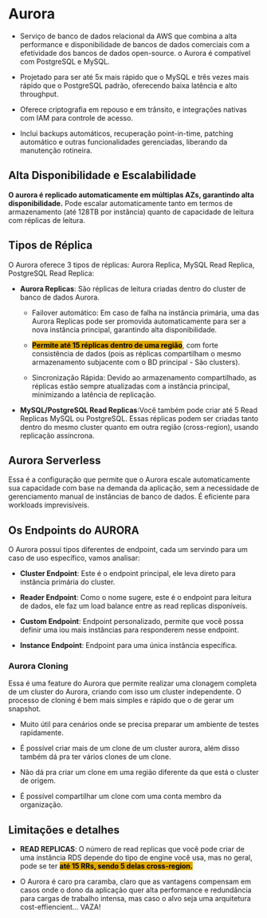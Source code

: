 # Aurora
- Serviço de banco de dados relacional da AWS que combina a alta performance e disponibilidade de bancos de dados comerciais com a 
efetividade dos bancos de dados open-source. o Aurora é 
compatível com PostgreSQL e MySQL.

- Projetado para ser até 5x mais rápido que o MySQL e 
três vezes mais rápido que o PostgreSQL padrão, oferecendo baixa 
latência e alto throughput.

- Oferece criptografia em repouso e em trânsito, e integrações nativas com IAM para controle de acesso.

- Inclui backups automáticos, recuperação point-in-time, patching 
automático e outras funcionalidades gerenciadas, liberando da manutenção rotineira.

## Alta Disponibilidade e Escalabilidade
**O aurora é replicado automaticamente em múltiplas AZs, garantindo alta disponibilidade.** Pode escalar automaticamente tanto em termos de armazenamento (até 128TB por instância) quanto de capacidade de leitura com réplicas de leitura.

## Tipos de Réplica
O Aurora oferece 3 tipos de réplicas: Aurora Replica, MySQL Read Replica, PostgreSQL Read Replica:

- **Aurora Replicas**: São réplicas de leitura criadas dentro do cluster de banco de dados Aurora. 
	- Failover automático: Em caso de falha na instância primária, uma das Aurora Replicas pode ser promovida automaticamente para ser a nova instância principal, garantindo alta disponibilidade.

	- <span style="background-color: #e0a800; color: black;font-weight:bold">Permite até 15 réplicas dentro de uma região</span>, com forte consistência de dados (pois as réplicas compartilham o mesmo armazenamento subjacente com o BD principal - São clusters).

    - Sincronização Rápida: Devido ao armazenamento compartilhado, as réplicas estão sempre atualizadas com a instância principal, minimizando a latência de replicação.

- **MySQL/PostgreSQL Read Replicas**:Você também pode criar até 5 Read Replicas MySQL ou PostgreSQL. Essas réplicas podem ser criadas tanto dentro do mesmo cluster quanto em outra região (cross-region), usando replicação assíncrona.

## Aurora Serverless
Essa é a configuração que permite que o Aurora escale automaticamente sua capacidade com base na demanda da aplicação, sem a necessidade de gerenciamento manual de instâncias de banco de dados. É eficiente para workloads imprevisíveis.


## Os Endpoints do AURORA
O Aurora possui tipos diferentes de endpoint, cada um servindo para um caso de uso específico, vamos analisar:

- **Cluster Endpoint**: Este é o endpoint principal, ele leva direto para instância primária do cluster.

- **Reader Endpoint**: Como o nome sugere, este é o endpoint para leitura de dados, ele faz um load balance entre as read replicas disponíveis.

- **Custom Endpoint**: Endpoint personalizado, permite que você possa definir uma iou mais instâncias para responderem nesse endpoint.

- **Instance Endpoint**: Endpoint para uma única instância específica.

### Aurora Cloning
Essa é uma feature do Aurora que permite realizar uma clonagem completa de um cluster do Aurora, criando com isso um cluster independente. O processo de cloning é bem mais simples e rápido que o de gerar um snapshot.

- Muito útil para cenários onde se precisa preparar um ambiente de testes rapidamente.

- É possível criar mais de um clone de um cluster aurora, além disso também dá pra ter vários clones de um clone.

- Não dá pra criar um clone em uma região diferente da que está o cluster de origem.

- É possível compartilhar um clone com uma conta membro da organização.
## Limitações e detalhes
- **READ REPLICAS**: O número de read replicas que você pode criar de uma instância RDS depende do tipo de engine você usa, mas no geral, pode se ter <span style="background-color: #e0a800; color: black;font-weight:bold">
até 15 RRs, sendo 5 delas cross-region.
</span>

- O Aurora é caro pra caramba, claro que as vantagens compensam em casos onde o dono da aplicação quer alta performance e redundância para cargas de trabalho intensa, mas caso o alvo seja uma arquitetura cost-effiencient... VAZA!